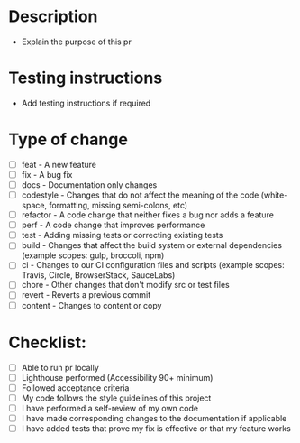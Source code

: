 # Description

-   Explain the purpose of this pr

# Testing instructions

-   Add testing instructions if required

# Type of change

-   [ ] feat - A new feature
-   [ ] fix - A bug fix
-   [ ] docs - Documentation only changes
-   [ ] codestyle - Changes that do not affect the meaning of the code (white-space, formatting, missing semi-colons, etc)
-   [ ] refactor - A code change that neither fixes a bug nor adds a feature
-   [ ] perf - A code change that improves performance
-   [ ] test - Adding missing tests or correcting existing tests
-   [ ] build - Changes that affect the build system or external dependencies (example scopes: gulp, broccoli, npm)
-   [ ] ci - Changes to our CI configuration files and scripts (example scopes: Travis, Circle, BrowserStack, SauceLabs)
-   [ ] chore - Other changes that don't modify src or test files
-   [ ] revert - Reverts a previous commit
-   [ ] content - Changes to content or copy

# Checklist:

-   [ ] Able to run pr locally
-   [ ] Lighthouse performed (Accessibility 90+ minimum)
-   [ ] Followed acceptance criteria
-   [ ] My code follows the style guidelines of this project
-   [ ] I have performed a self-review of my own code
-   [ ] I have made corresponding changes to the documentation if applicable
-   [ ] I have added tests that prove my fix is effective or that my feature works
